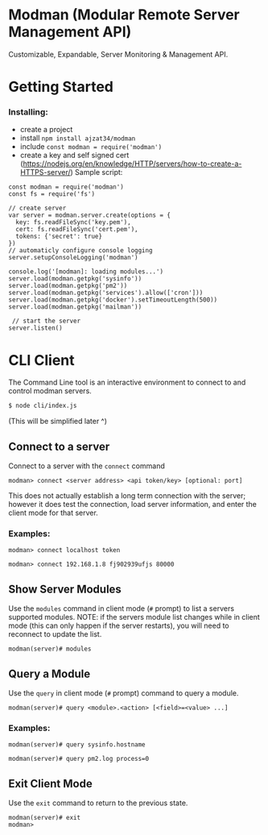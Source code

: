 # Modman (Modular Remote Server Management API)
Customizable, Expandable, Server Monitoring & Management API.

# Getting Started
### Installing:
* create a project
* install `npm install ajzat34/modman`
* include `const modman = require('modman')`
* create a key and self signed cert (https://nodejs.org/en/knowledge/HTTP/servers/how-to-create-a-HTTPS-server/)
Sample script:
```
const modman = require('modman')
const fs = require('fs')

// create server
var server = modman.server.create(options = {
  key: fs.readFileSync('key.pem'),
  cert: fs.readFileSync('cert.pem'),
  tokens: {'secret': true}
})
// automaticly configure console logging
server.setupConsoleLogging('modman')

console.log('[modman]: loading modules...')
server.load(modman.getpkg('sysinfo'))
server.load(modman.getpkg('pm2'))
server.load(modman.getpkg('services').allow(['cron']))
server.load(modman.getpkg('docker').setTimeoutLength(500))
server.load(modman.getpkg('mailman'))
  
 // start the server
server.listen()
```

# CLI Client
The Command Line tool is an interactive environment to connect to and control modman servers.
```sh
$ node cli/index.js
```
(This will be simplified later ^)
## Connect to a server
Connect to a server with the `connect` command
```
modman> connect <server address> <api token/key> [optional: port]
```
This does not actually establish a long term connection with the server; however it does test the connection, load server information, and enter the client mode for that server.

### Examples:
```
modman> connect localhost token
```
```
modman> connect 192.168.1.8 fj902939ufjs 80000
```

## Show Server Modules
Use the `modules` command in client mode (`#` prompt) to list a servers supported modules.
NOTE: if the servers module list changes while in client mode (this can only happen if the server restarts), you will need to reconnect to update the list.
```
modman(server)# modules
```

## Query a Module
Use the `query` in client mode (`#` prompt) command to query a module.
```
modman(server)# query <module>.<action> [<field>=<value> ...]
```
### Examples:
```
modman(server)# query sysinfo.hostname
```
```
modman(server)# query pm2.log process=0
```

## Exit Client Mode
Use the `exit` command to return to the previous state.
```
modman(server)# exit
modman>
```

